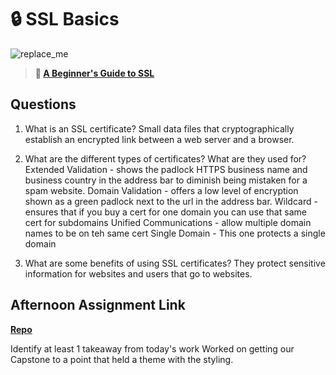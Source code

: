 # 🔒 SSL Basics

![replace_me](https://codeworks.blob.core.windows.net/public/assets/img/illustrations/placeholder.svg)

> **📖 [A Beginner's Guide to SSL](https://codeworksacademy.com/fs-student-guide/resources/wk8-9/07-SSL)**

## Questions

1. What is an SSL certificate?
    Small data files that cryptographically establish an encrypted link between a web server and a browser.

2. What are the different types of certificates? What are they used for?
    Extended Validation - shows the padlock HTTPS business name and business country in the address bar to diminish being mistaken for a spam website.
    Domain Validation - offers a low level of encryption shown as a green padlock next to the url in the address bar.
    Wildcard - ensures that if you buy a cert for one domain you can use that same cert for subdomains
    Unified Communications - allow multiple domain names to be on teh same cert
    Single Domain - This one protects a single domain

3. What are some benefits of using SSL certificates?
    They protect sensitive information for websites and users that go to websites.

## Afternoon Assignment Link

**[Repo](https://github.com/KendallPowell/<ASSIGNMENT_REPO>)**

Identify at least 1 takeaway from today's work
    Worked on getting our Capstone to a point that held a theme with the styling.
